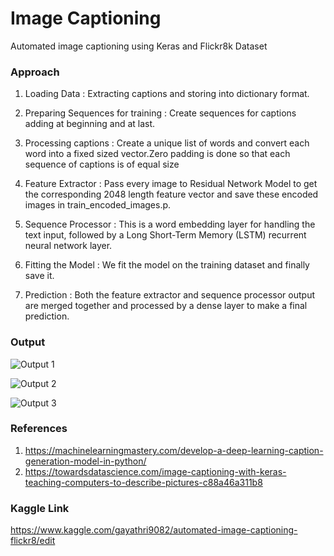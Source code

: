   # Image Captioning

Automated image captioning using Keras and Flickr8k Dataset

### Approach

1. Loading Data : 
   Extracting captions and storing into dictionary format.

2. Preparing Sequences for training :
   Create sequences for captions adding <start> at beginning and <end> at last.

3. Processing captions :
   Create a unique list of words and convert each word into a fixed sized vector.Zero padding is done so that each sequence of captions is of equal size

4. Feature Extractor :
   Pass every image to Residual Network Model to get the corresponding 2048 length feature vector and save these encoded images in train_encoded_images.p.

5. Sequence Processor :
   This is a word embedding layer for handling the text input, followed by a Long Short-Term Memory (LSTM) recurrent neural network layer.

6. Fitting the Model :
   We fit the model on the training dataset and finally save it.

7. Prediction :
   Both the feature extractor and sequence processor output are merged together and processed by a dense layer to make a final prediction.
 
 ### Output
 
 ![Output 1](https://github.com/gayathri-venu/DeepPixel/blob/master/deeppixel/Image_Captioning/output/1.png)
 
 ![Output 2](https://github.com/gayathri-venu/DeepPixel/blob/master/deeppixel/Image_Captioning/output/2.png)
 
 ![Output 3](https://github.com/gayathri-venu/DeepPixel/blob/master/deeppixel/Image_Captioning/output/3.png)
  
 ### References

1. https://machinelearningmastery.com/develop-a-deep-learning-caption-generation-model-in-python/
2. https://towardsdatascience.com/image-captioning-with-keras-teaching-computers-to-describe-pictures-c88a46a311b8
 
 ### Kaggle Link
 
https://www.kaggle.com/gayathri9082/automated-image-captioning-flickr8/edit
 
 
    
  
  
